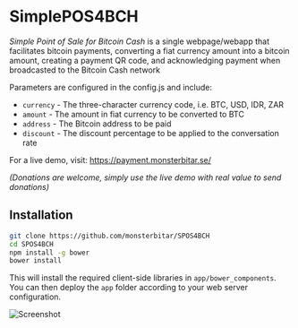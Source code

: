 # SimplePOS4BCH


*Simple Point of Sale for Bitcoin Cash* is a single webpage/webapp that facilitates bitcoin payments, converting a fiat currency amount into a bitcoin amount, creating a payment QR code, and acknowledging payment when broadcasted to the Bitcoin Cash network

Parameters are configured in the config.js and include:

- `currency` - The three-character currency code, i.e. BTC, USD, IDR, ZAR
- `amount` - The amount in fiat currency to be converted to BTC
- `address` - The Bitcoin address to be paid
- `discount` - The discount percentage to be applied to the conversation rate

For a live demo, visit:
https://payment.monsterbitar.se/

*(Donations are welcome, simply use the live demo with real value to send donations)*

## Installation

```sh
git clone https://github.com/monsterbitar/SPOS4BCH
cd SPOS4BCH
npm install -g bower
bower install
```

This will install the required client-side libraries in `app/bower_components`. You can then deploy the `app` folder according to your web server configuration.



 ![Screenshot](https://user-images.githubusercontent.com/8721695/33949010-9c5b9b52-e028-11e7-8d99-7aac6fdca0fc.png)
